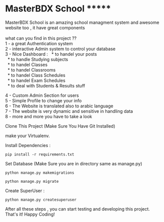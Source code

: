 # MasterBDX School *****
MasterBDX School is an amazing school managment system and awesome website too , it have great components  
<br> what can you find in this project ??
<br>
1 - a great Authentication system
<br>
2 -  interactive Admin system to control your database
<br>
3 - Nice Dashboard :
&nbsp;&nbsp;* to handel your posts
<br />
&nbsp;&nbsp;* to handle Studying subjects
<br />
&nbsp;&nbsp;* to handel Classes
<br />
&nbsp;&nbsp;* to handel Classrooms
<br />
&nbsp;&nbsp;* to handel Class Schedules
<br />
&nbsp;&nbsp;* to handel Exam Schedules
<br />
&nbsp;&nbsp;* to deal with Students & Results stuff
<br>

4 - Custom Admin Section for users
<br>
5 - Simple Profile to change your info
<br>
6 - The Website is translated also to arabic language
<br>
7 - The website is very dynamic and sensitive in handling data
<br>
8 - more and more you have to take a look 
<br>

Clone This Project (Make Sure You Have Git Installed)

make your Virtualenv.

Install Dependencies :

``` pip install -r requirements.txt ```

Set Database (Make Sure you are in directory same as manage.py)

``` python manage.py makemigrations ```

``` python manage.py migrate ```

Create SuperUser :

``` python manage.py createsuperuser ```

After all these steps , you can start testing and developing this project. That's it! Happy Coding!
